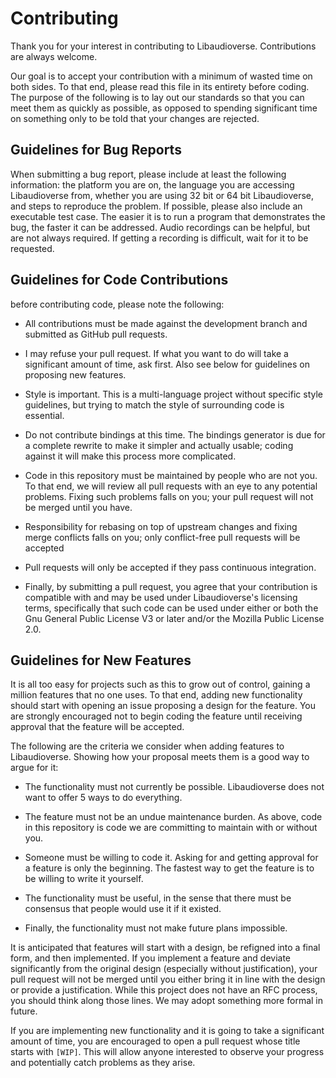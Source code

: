 # Contributing

Thank you for your interest in contributing to Libaudioverse.  Contributions are always welcome.

Our goal is to accept your contribution with a minimum of wasted time on both sides.  To that end, please read this file in its entirety before coding.  The purpose of the following is to lay out our standards so that you can meet them as quickly as possible, as opposed to spending significant time on something only to be told that your changes are rejected.

## Guidelines for Bug Reports

When submitting a bug report, please include at least the following information: the platform you are on, the language you are accessing Libaudioverse from, whether you are using 32 bit or 64 bit Libaudioverse, and steps to reproduce the problem.
If possible, please also include an executable test case.  The easier it is to run a program that demonstrates the bug, the faster it can be addressed.
Audio recordings can be helpful, but are not always required.  If getting a recording is difficult, wait for it to be requested.

## Guidelines for Code Contributions

before contributing code, please note the following:

-  All contributions must be made against the development branch and submitted  as GitHub pull requests.

- I may refuse your pull request.  If what you want to do will take a significant amount of time, ask first.  Also see below for guidelines on proposing new features.

-  Style is important.  This is a multi-language project without specific style guidelines, but trying to match the style of surrounding code is essential.

- Do not contribute bindings at this time.  The bindings generator is due for a complete rewrite to make it simpler and actually usable; coding against it will make this process more complicated.

-  Code in this repository must be maintained by people who are not you.  To that end, we will review all pull requests with an eye to any potential problems.  Fixing such problems falls on you; your pull request will not be merged until you have.

- Responsibility for rebasing on top of upstream changes and fixing merge conflicts falls on you; only conflict-free pull requests will be accepted

- Pull requests will only be accepted if they pass continuous integration.

- Finally, by submitting a pull request, you agree that your  contribution is compatible with and may be used under Libaudioverse's licensing terms, specifically that such code can be used under either or both the Gnu General Public License V3 or later and/or the Mozilla Public License 2.0.

## Guidelines for New Features

It is all too easy for projects such as this to grow out of control, gaining a million features that no one uses.  To that end, adding new functionality should start with opening an issue proposing a design for the feature.  You are strongly encouraged not to begin coding the feature until receiving approval that the feature will be accepted.

The following are the criteria we consider when adding features to Libaudioverse.  Showing how your proposal meets them is a good way to argue for it:

- The functionality must not currently be possible.  Libaudioverse does not want to offer 5 ways to do everything.

- The feature must not be an undue maintenance burden.  As  above, code in this repository is code we are committing to maintain with or without you.

- Someone must be willing to code it.  Asking for and getting approval for a feature is only the beginning.  The fastest way to get the feature is to be willing to write it yourself.

- The functionality must be useful, in the sense that there must be consensus that people would use it if it existed.

- Finally, the functionality must not make future plans impossible.

It is anticipated that features will start with a design, be refigned into a final form, and then implemented.  If you implement a feature and deviate significantly from the original design (especially without justification), your pull request will not be merged until you either bring it in line with the design or provide a justification.  While this project does not have an RFC process, you should think along those lines.  We may adopt something more formal in future.

If you are implementing new functionality and it is going to take a significant amount of time, you are encouraged to open a pull request whose title starts with `[WIP]`.  This will allow anyone interested to observe your progress and potentially catch problems as they arise.
